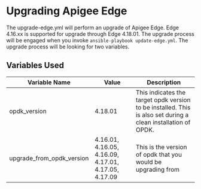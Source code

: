 # Upgrading Apigee Edge

The upgrade-edge.yml will perform an upgrade of Apigee Edge. Edge 4.16.xx is supported for upgrade
through Edge 4.18.01. The upgrade process will be engaged when you invoke `ansible-playbook update-edge.yml`. 
The upgrade process will be looking for two variables. 

## Variables Used
| Variable Name | Value | Description |
| --- | --- | --- |
| opdk_version | 4.18.01 | This indicates the target opdk version to be installed. This is also set during a clean installation of OPDK. | 
| upgrade_from_opdk_version | 4.16.01, 4.16.05, 4.16.09, 4.17.01, 4.17.05, 4.17.09 | This is the version of opdk that you would be upgrading from |

 